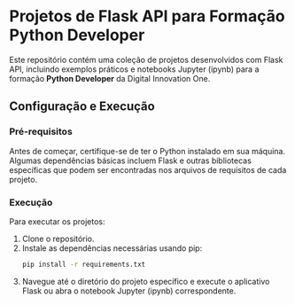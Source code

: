 # Projetos de Flask API para Formação Python Developer

Este repositório contém uma coleção de projetos desenvolvidos com Flask API, incluindo exemplos práticos e notebooks Jupyter (ipynb) para a formação **Python Developer** da Digital Innovation One.

## Configuração e Execução

### Pré-requisitos

Antes de começar, certifique-se de ter o Python instalado em sua máquina. Algumas dependências básicas incluem Flask e outras bibliotecas específicas que podem ser encontradas nos arquivos de requisitos de cada projeto.

### Execução

Para executar os projetos:

1. Clone o repositório.
2. Instale as dependências necessárias usando pip:
   ```bash
   pip install -r requirements.txt
   ```
3. Navegue até o diretório do projeto específico e execute o aplicativo Flask ou abra o notebook Jupyter (ipynb) correspondente.
